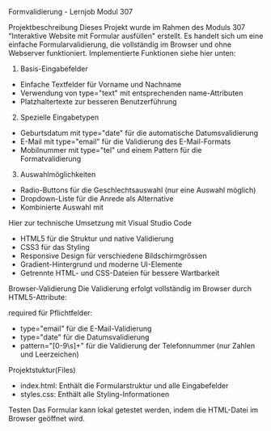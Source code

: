 Formvalidierung - Lernjob Modul 307

Projektbeschreibung
Dieses Projekt wurde im Rahmen des Moduls 307 "Interaktive Website mit Formular ausfüllen" erstellt. Es handelt sich um eine einfache Formularvalidierung, die vollständig im Browser und ohne Webserver funktioniert.
Implementierte Funktionen siehe hier unten:

1. Basis-Eingabefelder

- Einfache Textfelder für Vorname und Nachname
- Verwendung von type="text" mit entsprechenden name-Attributen
- Platzhaltertexte zur besseren Benutzerführung

2. Spezielle Eingabetypen

- Geburtsdatum mit type="date" für die automatische Datumsvalidierung
- E-Mail mit type="email" für die Validierung des E-Mail-Formats
- Mobilnummer mit type="tel" und einem Pattern für die Formatvalidierung

3. Auswahlmöglichkeiten

- Radio-Buttons für die Geschlechtsauswahl (nur eine Auswahl möglich)
- Dropdown-Liste für die Anrede als Alternative
- Kombinierte Auswahl mit <datalist>, die sowohl vordefinierte Optionen bietet, als auch freie Eingabe ermöglicht

Hier zur technische Umsetzung mit Visual Studio Code

- HTML5 für die Struktur und native Validierung
- CSS3 für das Styling
- Responsive Design für verschiedene Bildschirmgrössen
- Gradient-Hintergrund und moderne UI-Elemente
- Getrennte HTML- und CSS-Dateien für bessere Wartbarkeit

Browser-Validierung
Die Validierung erfolgt vollständig im Browser durch HTML5-Attribute:

required für Pflichtfelder:
- type="email" für die E-Mail-Validierung
- type="date" für die Datumsvalidierung
- pattern="[0-9\s]+" für die Validierung der Telefonnummer
(nur Zahlen und Leerzeichen)

Projektstuktur(Files)

- index.html: Enthält die Formularstruktur und alle Eingabefelder
- styles.css: Enthält alle Styling-Informationen

Testen
Das Formular kann lokal getestet werden, indem die HTML-Datei im Browser geöffnet wird.